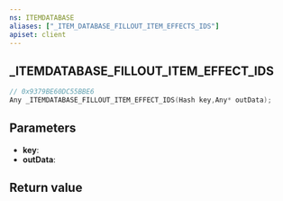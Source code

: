 ```yaml
---
ns: ITEMDATABASE
aliases: ["_ITEM_DATABASE_FILLOUT_ITEM_EFFECTS_IDS"]
apiset: client
---
```

## _ITEMDATABASE_FILLOUT_ITEM_EFFECT_IDS

```c
// 0x9379BE60DC55BBE6
Any _ITEMDATABASE_FILLOUT_ITEM_EFFECT_IDS(Hash key,Any* outData);
```


## Parameters
* **key**:
* **outData**:

## Return value